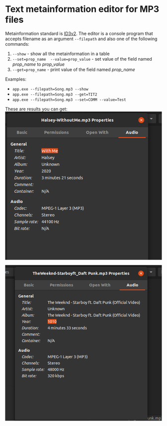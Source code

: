 # Text metainformation editor for MP3 files
Metainformation standard is [ID3v2](https://id3.org/id3v2.3.0).
The editor is a console program that accepts filename as an argument `--filepath` and also one of the following commands:
1) `--show` - show all the metainformation in a table
2) `--set=prop_name  --value=prop_value` - set value of the field named *prop_name* to *prop_value*
3) `--get=prop_name` - print value of the field named *prop_name* 


Examples: 
* `app.exe --filepath=Song.mp3 --show`
* `app.exe --filepath=Song.mp3 --get=TIT2`
* `app.exe --filepath=Song.mp3 --set=COMM --value=Test`


These are results you can get:
![Change name of the song](docs/images/change-name.png)

![Change the year of the song production](docs/images/change-year.png)
